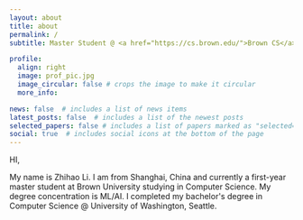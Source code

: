 ```yaml
---
layout: about
title: about
permalink: /
subtitle: Master Student @ <a href="https://cs.brown.edu/">Brown CS</a>, Software Engineer

profile:
  align: right
  image: prof_pic.jpg
  image_circular: false # crops the image to make it circular
  more_info: 

news: false  # includes a list of news items
latest_posts: false  # includes a list of the newest posts
selected_papers: false # includes a list of papers marked as "selected={true}"
social: true  # includes social icons at the bottom of the page
---
```


HI, 

My name is Zhihao Li. I am from Shanghai, China and currently a first-year master student at Brown University studying in Computer Science. My degree concentration is ML/AI. I completed my bachelor's degree in Computer Science @ University of Washington, Seattle.